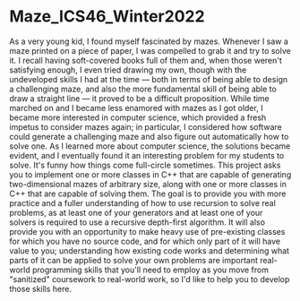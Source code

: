 # Maze_ICS46_Winter2022
As a very young kid, I found myself fascinated by mazes. Whenever I saw a maze printed on a piece of paper, I was compelled to grab it and try to solve it. I recall having soft-covered books full of them and, when those weren't satisfying enough, I even tried drawing my own, though with the undeveloped skills I had at the time — both in terms of being able to design a challenging maze, and also the more fundamental skill of being able to draw a straight line — it proved to be a difficult proposition.  While time marched on and I became less enamored with mazes as I got older, I became more interested in computer science, which provided a fresh impetus to consider mazes again; in particular, I considered how software could generate a challenging maze and also figure out automatically how to solve one. As I learned more about computer science, the solutions became evident, and I eventually found it an interesting problem for my students to solve. It's funny how things come full-circle sometimes.  This project asks you to implement one or more classes in C++ that are capable of generating two-dimensional mazes of arbitrary size, along with one or more classes in C++ that are capable of solving them. The goal is to provide you with more practice and a fuller understanding of how to use recursion to solve real problems, as at least one of your generators and at least one of your solvers is required to use a recursive depth-first algorithm. It will also provide you with an opportunity to make heavy use of pre-existing classes for which you have no source code, and for which only part of it will have value to you; understanding how existing code works and determining what parts of it can be applied to solve your own problems are important real-world programming skills that you'll need to employ as you move from "sanitized" coursework to real-world work, so I'd like to help you to develop those skills here.
